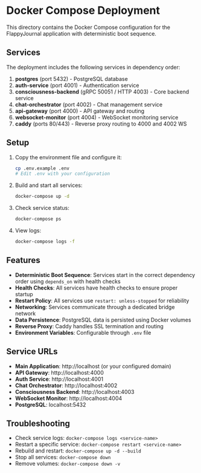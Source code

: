 # Docker Compose Deployment

This directory contains the Docker Compose configuration for the FlappyJournal application with deterministic boot sequence.

## Services

The deployment includes the following services in dependency order:

1. **postgres** (port 5432) - PostgreSQL database
2. **auth-service** (port 4001) - Authentication service
3. **consciousness-backend** (gRPC 50051 / HTTP 4003) - Core backend service
4. **chat-orchestrator** (port 4002) - Chat management service
5. **api-gateway** (port 4000) - API gateway and routing
6. **websocket-monitor** (port 4004) - WebSocket monitoring service
7. **caddy** (ports 80/443) - Reverse proxy routing to 4000 and 4002 WS

## Setup

1. Copy the environment file and configure it:
   ```bash
   cp .env.example .env
   # Edit .env with your configuration
   ```

2. Build and start all services:
   ```bash
   docker-compose up -d
   ```

3. Check service status:
   ```bash
   docker-compose ps
   ```

4. View logs:
   ```bash
   docker-compose logs -f
   ```

## Features

- **Deterministic Boot Sequence**: Services start in the correct dependency order using `depends_on` with health checks
- **Health Checks**: All services have health checks to ensure proper startup
- **Restart Policy**: All services use `restart: unless-stopped` for reliability
- **Networking**: Services communicate through a dedicated bridge network
- **Data Persistence**: PostgreSQL data is persisted using Docker volumes
- **Reverse Proxy**: Caddy handles SSL termination and routing
- **Environment Variables**: Configurable through `.env` file

## Service URLs

- **Main Application**: http://localhost (or your configured domain)
- **API Gateway**: http://localhost:4000
- **Auth Service**: http://localhost:4001
- **Chat Orchestrator**: http://localhost:4002
- **Consciousness Backend**: http://localhost:4003
- **WebSocket Monitor**: http://localhost:4004
- **PostgreSQL**: localhost:5432

## Troubleshooting

- Check service logs: `docker-compose logs <service-name>`
- Restart a specific service: `docker-compose restart <service-name>`
- Rebuild and restart: `docker-compose up -d --build`
- Stop all services: `docker-compose down`
- Remove volumes: `docker-compose down -v`
